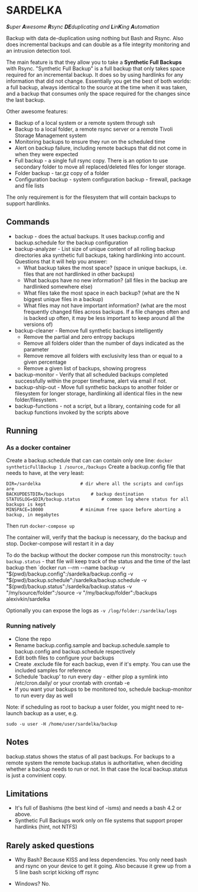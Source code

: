# SARDELKA

_**S**uper **A**wesome **R**sync **DE**duplicating and **L**in**K**ing **A**utomation_

Backup with data de-duplication using nothing but Bash and Rsync. Also does incremental backups and can double as a file integrity monitoring and an intrusion detection tool.

The main feature is that they allow you to take a **Synthetic Full Backups** with Rsync. "Synthetic Full Backup" is a full backup that only takes space required for an incremental backup.
It does so by using hardlinks for any information that did not change. Essentially you get the best of both worlds: a full backup, always identical to the source at the time when it was taken, and a backup that consumes only the space required for the changes since the last backup.

Other awesome features:

* Backup of a local system or a remote system through ssh
* Backup to a local folder, a remote rsync server or a remote Tivoli Storage Management system
* Monitoring backups to ensure they run on the scheduled time
* Alert on backup failure, including remote backups that did not come in when they were expected
* Full backup - a single full rsync copy. There is an option to use secondary folder to move all replaced/deleted files for longer storage.
* Folder backup - tar.gz copy of a folder
* Configuration backup - system configuration backup - firewall, package and file lists

The only requirement is for the filesystem that will contain backups to support hardlinks.

## Commands

* backup - does the actual backups. It uses backup.config and backup.schedule for the backup configuration
* backup-analyzer - List size of unique content of all rolling backup directories aka synthetic full backups, taking hardlinking into account. Questions that it will help you answer:
    * What backup takes the most space? (space in unique backups, i.e. files that are not hardlinked in other backups)
	* What backups have no new information? (all files in the backup are hardlinked somewhere else)
	* What files take the most space in each backup? (what are the N biggest unique files in a backup)
	* What files may not have important information? (what are the most frequently changed files across backups. If a file changes often and is backed up often, it may be less important to keep around all the versions of)
* backup-cleaner - Remove full synthetic backups intelligently
	* Remove the partial and zero entropy backups
	* Remove all folders older than the number of days indicated as the parameter
	* Remove remove all folders with exclusivity less than or equal to a given percentage
	* Remove a given list of backups, showing progress
* backup-monitor - Verify that all scheduled backups completed successfully within the proper timeframe, alert via email if not.
* backup-ship-out - Move full synthetic backups to another folder or filesystem for longer storage, hardlinking all identical files in the new folder/filesystem.
* backup-functions - not a script, but a library, containing code for all backup functions invoked by the scripts above

## Running

### As a docker container

Create a backup.schedule that can can contain only one line: `docker syntheticFullBackup 1 /source,/backups`
Create a backup.config file that needs to have, at the very least:
```
DIR=/sardelka				# dir where all the scripts and configs are
BACKUPDESTDIR=/backups 			# backup destination
STATUSLOG=$DIR/backup.status 		# common log where status for all backups is kept
MINSPACE=10000 				# minimum free space before aborting a backup, in megabytes
```

Then run
`docker-compose up`

The container will, verify that the backup is necessary, do the backup and stop. Docker-compose will restart it in a day

To do the backup without the docker compose run this monstrocity:
`touch backup.status` - that file will keep track of the status and the time of the last backup
then
`docker run --rm --name backup -v "$(pwd)/backup.config":/sardelka/backup.config -v "$(pwd)/backup.schedule":/sardelka/backup.schedule -v "$(pwd)/backup.status":/sardelka/backup.status -v "/my/source/folder":/source -v "/my/backup/folder":/backups alexivkin/sardelka

Optionally you can expose the logs as `-v /log/folder:/sardelka/logs`

### Running natively

* Clone the repo
* Rename backup.config.sample and backup.schedule.sample to backup.config and backup.schedule respectively
* Edit both files to configure your backups
* Create .exclude file for each backup, even if it's empty. You can use the included samples for reference
* Schedule 'backup' to run every day - either plop a symlink into /etc/cron.daily/ or your crontab with crontab -e
* If you want your backups to be monitored too, schedule backup-monitor to run every day as well

Note: if scheduling as root to backup a user folder, you might need to re-launch backup as a user, e.g.

`sudo -u user -H /home/user/sardelka/backup`

## Notes

backup.status shows the status of all past backups. For backups to a remote system the remote backup.status is authoritative, when deciding whether a backup needs to run or not. In that case the local backup.status is just a convinient copy.

## Limitations

* It's full of Bashisms (the best kind of -isms) and needs a bash 4.2 or above.
* Synthetic Full Backups work only on file systems that support proper hardlinks (hint, not NTFS)

## Rarely asked questions

* Why Bash?
Because KISS and less dependencies. You only need bash and rsync on your device to get it going. Also because it grew up from a 5 line bash script kicking off rsync

* Windows?
No.
